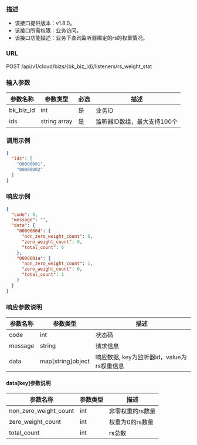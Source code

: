 ### 描述

- 该接口提供版本：v1.8.0。
- 该接口所需权限：业务访问。
- 该接口功能描述：业务下查询监听器绑定的rs的权重情况。

### URL

POST /api/v1/cloud/bizs/{bk_biz_id}/listeners/rs_weight_stat

### 输入参数

| 参数名称      | 参数类型         | 必选 | 描述               |
|-----------|--------------|----|------------------|
| bk_biz_id | int          | 是  | 业务ID             |
| ids       | string array | 是  | 监听器ID数组，最大支持100个 |

### 调用示例

```json
{
  "ids": [
    "00000001",
    "00000002"
  ]
}
```

### 响应示例

```json
{
  "code": 0,
  "message": "",
  "data": {
    "0000000d": {
      "non_zero_weight_count": 6,
      "zero_weight_count": 0,
      "total_count": 6
    },
    "0000001a": {
      "non_zero_weight_count": 1,
      "zero_weight_count": 0,
      "total_count": 1
    }
  }
}
```

### 响应参数说明

| 参数名称    | 参数类型              | 描述                           |
|---------|-------------------|------------------------------|
| code    | int               | 状态码                          |
| message | string            | 请求信息                         |
| data    | map[string]object | 响应数据, key为监听器id，value为rs权重信息 |

#### data[key]参数说明

| 参数名称                  | 参数类型 | 描述        |
|-----------------------|------|-----------|
| non_zero_weight_count | int  | 非零权重的rs数量 |
| zero_weight_count     | int  | 权重为0的rs数量 |
| total_count           | int  | rs总数      |
